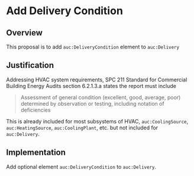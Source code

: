 # Add Delivery Condition

## Overview

This proposal is to add `auc:DeliveryCondition` element to `auc:Delivery`

## Justification

Addressing HVAC system requirements, SPC 211 Standard for Commercial Building Energy Audits section 6.2.1.3.a states the report must include

> Assessment of general condition (excellent, good, average, poor) determined by observation or testing, including notation of deficiencies

This is already included for most subsystems of HVAC, `auc:CoolingSource`, `auc:HeatingSource`, `auc:CoolingPlant`, etc. but not included for `auc:Delivery`.

## Implementation

Add optional element `auc:DeliveryCondition` to `auc:Delivery`.
